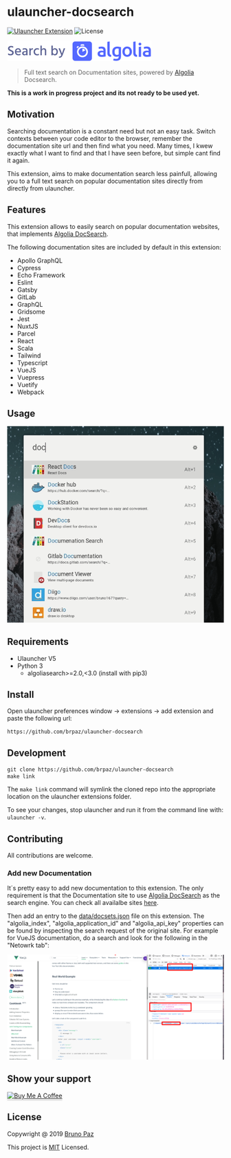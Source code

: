 # ulauncher-docsearch

[![Ulauncher Extension](https://img.shields.io/badge/Ulauncher-Extension-green.svg?style=for-the-badge)](https://ext.ulauncher.io/-/github-brpaz-ulauncher-docsearch)
![License](https://img.shields.io/github/license/brpaz/ulauncher-docsearch.svg?style=for-the-badge)

![Algolia](images/search-by-algolia-light-background.svg)

> Full text search on Documentation sites, powered by [Algolia](https://www.algolia.com/) Docsearch.

**This is a work in progress project and its not ready to be used yet.**

## Motivation

Searching documentation is a constant need but not an easy task. Switch contexts between your code editor to the browser, remember the documentation site url and then find what you need. Many times, I kwew exactly what I want to find and that I have seen before, but simple cant find it again.

This extension, aims to make documentation search less painfull, allowing you to a full text search on popular documentation sites directly from directly from ulauncher.

## Features

This extension allows to easily search on popular documentation websites, that implements [Algolia DocSearch](https://community.algolia.com/docsearch/).

The following documentation sites are included by default in this extension:

* Apollo GraphQL
* Cypress
* Echo Framework
* Eslint
* Gatsby
* GitLab
* GraphQL
* Gridsome
* Jest
* NuxtJS
* Parcel
* React
* Scala
* Tailwind
* Typescript
* VueJS
* Vuepress
* Vuetify
* Webpack


## Usage

![demo](demo.gif)

## Requirements

* Ulauncher V5
* Python 3
  * algoliasearch>=2.0,<3.0 (install with pip3)

## Install

Open ulauncher preferences window -> extensions -> add extension and paste the following url:

```
https://github.com/brpaz/ulauncher-docsearch
```

## Development

```
git clone https://github.com/brpaz/ulauncher-docsearch
make link
```

The `make link` command will symlink the cloned repo into the appropriate location on the ulauncher extensions folder.

To see your changes, stop ulauncher and run it from the command line with: `ulauncher -v`.

## Contributing

All contributions are welcome.

### Add new Documentation

It´s pretty easy to add new documentation to this extension. The only requirement is that the Documentation site to use [Algolia DocSearch](https://community.algolia.com/docsearch/) as the search engine. You can check all availalbe sites [here](https://github.com/algolia/docsearch-configs).

Then add an entry to the [data/docsets.json](data/docsets.json) file on this extension. The "algolia_index", "algolia_application_id" and "algolia_api_key" properties can be found by inspecting the search request of the original site. For example for VueJS documentation, do a search and look for the following in the "Netowrk tab":

![add docs](add-docs.png)


## Show your support

<a href="https://www.buymeacoffee.com/Z1Bu6asGV" target="_blank"><img src="https://www.buymeacoffee.com/assets/img/custom_images/orange_img.png" alt="Buy Me A Coffee" style="height: 41px !important;width: 174px !important;box-shadow: 0px 3px 2px 0px rgba(190, 190, 190, 0.5) !important;-webkit-box-shadow: 0px 3px 2px 0px rgba(190, 190, 190, 0.5) !important;" ></a>


## License 

Copywright @ 2019 [Bruno Paz](https://github.com/brpaz)

This project is [MIT](LLICENSE) Licensed.

